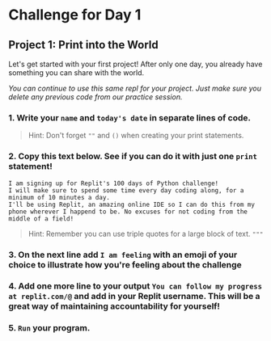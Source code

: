 # Challenge for Day 1

## Project 1: Print into the World

Let's get started with your first project! After only one day, you already have something you can share with the world.

_You can continue to use this same repl for your project. Just make sure you delete any previous code from our practice session._

### 1. Write your `name` and `today's date` in separate lines of code.

> Hint:
> Don't forget `""` and `()` when creating your print statements.

### 2. Copy this text below. See if you can do it with just one `print` statement!

```text
I am signing up for Replit's 100 days of Python challenge!
I will make sure to spend some time every day coding along, for a minimum of 10 minutes a day.
I'll be using Replit, an amazing online IDE so I can do this from my phone wherever I happend to be. No excuses for not coding from the middle of a field!
```

> Hint:
> Remember you can use triple quotes for a large block of text. `"""`

### 3. On the next line add `I am feeling` with an emoji of your choice to illustrate how you're feeling about the challenge

### 4. Add one more line to your output `You can follow my progress at replit.com/@` and add in your Replit username. This will be a great way of maintaining accountability for yourself!

### 5. `Run` your program.

